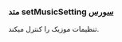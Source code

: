<h3>
 متد setMusicSetting
<a class="ext-link" href="classes_Tetris_Gameplay.js.html#line24" target="_blank">سورس</a>
</h3>

تنظیمات موزیک را کنترل میکند.
